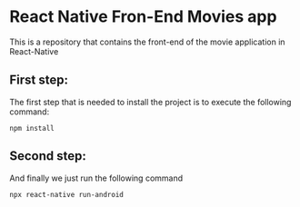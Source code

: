 # React Native Fron-End Movies app
This is a repository that contains the front-end of the movie application in React-Native

## First step:
The first step that is needed to install the project is to execute the following command:

```
npm install
```

## Second step:
And finally we just run the following command

```
npx react-native run-android
```
